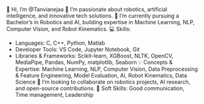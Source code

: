 👋 Hi, I’m @Tanvianejaa
👀 I’m passionate about robotics, artificial intelligence, and innovative tech solutions.
🌱 I’m currently pursuing a Bachelor’s in Robotics and AI, building expertise in Machine Learning, NLP, Computer Vision, and Robot Kinematics.
💻 Skills:
   - Languages: C, C++, Python, Matlab
   - Developer Tools: VS Code, Jupyter Notebook, Git
   - Libraries & Frameworks: Scikit-learn, XGBoost, NLTK, OpenCV, MediaPipe, Pandas, NumPy, matplotlib, Seaborn
💡 Concepts & Expertise: Machine Learning, NLP, Computer Vision, Data Preprocessing & Feature Engineering, Model Evaluation, AI, Robot Kinematics, Data Science
🤝 I’m looking to collaborate on robotics projects, AI research, and open-source contributions.
🌟 Soft Skills: Good communication, Time management, Leadership
